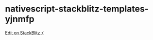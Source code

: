 # nativescript-stackblitz-templates-yjnmfp

[Edit on StackBlitz ⚡️](https://stackblitz.com/edit/nativescript-stackblitz-templates-yjnmfp)